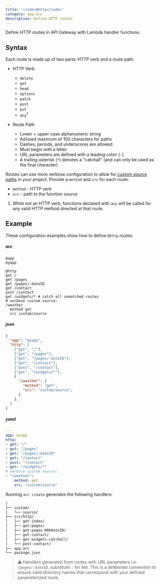 ```yaml
---
title: '<code>@http</code>'
category: app.arc
description: Define HTTP routes
---
```


Define HTTP routes in API Gateway with Lambda handler functions.

## Syntax

Each route is made up of two parts: HTTP verb and a route path.

- HTTP Verb
  - `delete`
  - `get`
  - `head`
  - `options`
  - `patch`
  - `post`
  - `put`
  - `any`<sup>1</sup>

- Route Path
  - Lower + upper case alphanumeric string
  - Advised maximum of 100 characters for paths
  - Dashes, periods, and underscores are allowed
  - Must begin with a letter
  - URL parameters are defined with a leading colon (`:`)
  - A trailing asterisk (`*`) denotes a "catchall" (and can only be used as the final character)

Routes can use more verbose configuration to allow for [custom source paths](../../guides/developer-experience/custom-source-paths) in your project. Provide a `method` and `src` for each route:

- `method` - HTTP verb
- `src` - path to the function source

1. While not an HTTP verb, functions declared with `any` will be called for any valid HTTP method directed at that route.

## Example

These configuration examples show how to define `@http` routes:

<arc-viewer default-tab=arc>
<div slot=contents>

<arc-tab label=arc>
<h5>arc</h5>
<div slot=content>

```arc
@app
myapp

@http
get /
get /pages
get /pages/:dateID
get /contact
post /contact
get /widgets/* # catch all unmatched routes
# verbose custom source:
/weather
  method get
  src custom/source
```
</div>
</arc-tab>

<arc-tab label=json>
<h5>json</h5>
<div slot=content>

```json
{
  "app": "myapp",
  "http": [
    ["get", "/"],
    ["get", "/pages"],
    ["get", "/pages/:dateID"],
    ["get", "/contact"],
    ["post", "/contact"],
    ["get", "/widgets/*"],
    {
      "/weather": {
        "method": "get",
        "src": "custom/source",
      }
    },
  ]
}
```
</div>
</arc-tab>

<arc-tab label=yaml>
<h5>yaml</h5>
<div slot=content>

```yaml
---
app: myapp
http:
- get: "/"
- get: "/pages"
- get: "/pages/:dateID"
- get: "/contact"
- post: "/contact"
- get: "/widgets/*"
# verbose custom source:
- "/weather":
    method: get
    src: "custom/source"
```
</div>
</arc-tab>

</div>
</arc-viewer>

Running `arc create` generates the following handlers:

```bash
/
├── custom/
│   └── source/
├── src/http/
│   ├── get-index/
│   ├── get-pages/
│   ├── get-pages-000dateID/
│   ├── get-contact/
│   ├── get-widgets-catchall/
│   └── post-contact/
├── app.arc
└── package.json
```

> ⚠️  Handlers generated from routes with URL parameters i.e. `/pages/:dateID`, substitute `:` for `000`.
> This is a deliberate convention to ensure valid directory names that correspond with your defined parameterized route.
